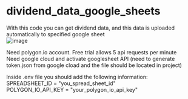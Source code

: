 # dividend_data_google_sheets
With this code you can get dividend data, and this data is uploaded automatically to specified google sheet  
![image](https://github.com/jcalienni/dividen_data_google_sheets/assets/53088875/eef750e4-ee66-437e-8fce-6ea5385e9e13)


Need polygon.io account. Free trial allows 5 api requests per minute  
Need google cloud and activate googlesheet API (need to generate token.json from google cload and the file should be located in project)  

Inside .env file you should add the following information:  
SPREADSHEET_ID = "you_spread_sheet_id"  
POLYGON_IO_API_KEY = "your_polygon_io_api_key"  
